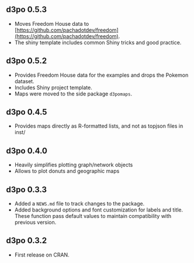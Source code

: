 ## d3po 0.5.3

- Moves Freedom House data to [https://github.com/pachadotdev/freedom](https://github.com/pachadotdev/freedom).
- The shiny template includes common Shiny tricks and good practice.

## d3po 0.5.2

- Provides Freedom House data for the examples and drops the Pokemon dataset.
- Includes Shiny project template.
- Maps were moved to the side package `d3pomaps`.

## d3po 0.4.5

- Provides maps directly as R-formatted lists, and not as topjson files in inst/

## d3po 0.4.0

- Heavily simplifies plotting graph/network objects
- Allows to plot donuts and geographic maps

## d3po 0.3.3

- Added a `NEWS.md` file to track changes to the package.
- Added background options and font customization for labels and title. These
  function pass default values to maintain compatibility with previous version.

## d3po 0.3.2

- First release on CRAN.

